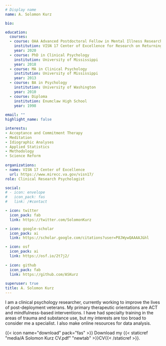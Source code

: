 ```yaml
---
# Display name
name: A. Solomon Kurz

bio:

education:
  courses:
  - course: OAA Advanced Postdoctoral Fellow in Mental Illness Research & Treatment
    institution: VISN 17 Center of Excellence for Research on Returning War Veterans at Central Texas Veterans Healthcare System
    year: 2020
  - course: PhD in Clinical Psychology
    institution: University of Mississippi
    year: 2018
  - course: MA in Clinical Psychology
    institution: University of Mississippi
    year: 2013
  - course: BA in Psychology
    institution: University of Washington
    year: 2010
  - course: Diploma
    institution: Enumclaw High School
    year: 1998
    
email: ""
highlight_name: false

interests:
- Acceptance and Commitment Therapy
- Meditation
- Idiographic Analyses
- Applied Statistics
- Methodology
- Science Reform
    
organizations:
- name: VISN 17 Center of Excellence
  url: https://www.mirecc.va.gov/visn17/
role: Clinical Research Psychologist

social:
# - icon: envelope
#   icon_pack: fas
#   link: /#contact

- icon: twitter
  icon_pack: fab
  link: https://twitter.com/SolomonKurz

- icon: google-scholar
  icon_pack: ai
  link: https://scholar.google.com/citations?user=P8JWywQAAAAJ&hl

- icon: osf
  icon_pack: ai
  link: https://osf.io/2t7j2/
  
- icon: github
  icon_pack: fab
  link: https://github.com/ASKurz
  
superuser: true
title: A. Solomon Kurz
---
```


I am a clinical psychology researcher, currently working to improve the lives of post-deployment veterans. My primary therapeutic orientations are ACT and mindfulness-based interventions. I have had specialty training in the areas of trauma and substance use, but my interests are too broad to consider me a specialist. I also make online resources for data analysis.

{{< icon name="download" pack="fas" >}} Download my {{< staticref "media/A Solomon Kurz CV.pdf" "newtab" >}}CV{{< /staticref >}}.
